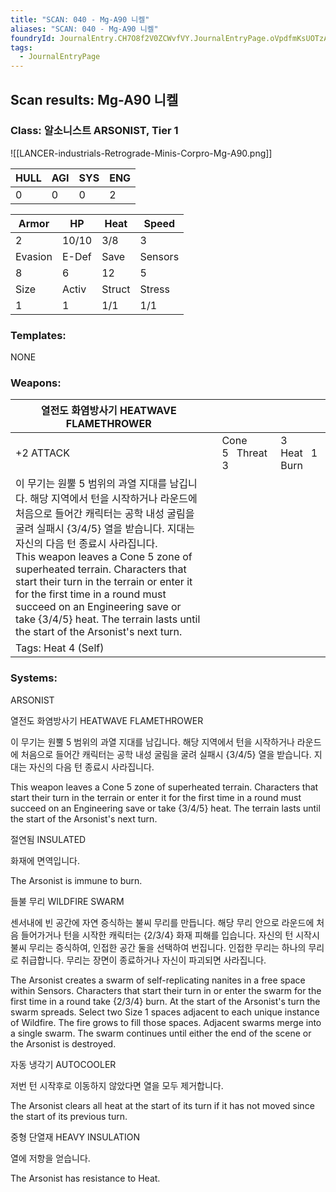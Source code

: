 ```yaml
---
title: "SCAN: 040 - Mg-A90 니켈"
aliases: "SCAN: 040 - Mg-A90 니켈"
foundryId: JournalEntry.CH7O8f2V0ZCWvfVY.JournalEntryPage.oVpdfmKsUOTzA11q
tags:
  - JournalEntryPage
---
```

## Scan results: Mg-A90 니켈

### Class: 알소니스트 ARSONIST, Tier 1

![[LANCER-industrials-Retrograde-Minis-Corpro-Mg-A90.png]]

| HULL | AGI | SYS | ENG |
| --- | --- | --- | --- |
| 0 | 0 | 0 | 2 |

| Armor | HP | Heat | Speed |
| --- | --- | --- | --- |
| 2 | 10/10 | 3/8 | 3 |
| Evasion | E-Def | Save | Sensors |
| 8 | 6 | 12 | 5 |
| Size | Activ | Struct | Stress |
| 1 | 1 | 1/1 | 1/1 |

### Templates:

NONE

### Weapons:

| 열전도 화염방사기 HEATWAVE FLAMETHROWER |  |  |  |
| --- | --- | --- | --- |
| +2 ATTACK |  | Cone 5   Threat 3 | 3 Heat   1 Burn |  |
| 이 무기는 원뿔 5 범위의 과열 지대를 남깁니다. 해당 지역에서 턴을 시작하거나 라운드에 처음으로 들어간 캐릭터는 공학 내성 굴림을 굴려 실패시 {3/4/5} 열을 받습니다. 지대는 자신의 다음 턴 종료시 사라집니다.<br/>This weapon leaves a Cone 5 zone of superheated terrain. Characters that start their turn in the terrain or enter it for the first time in a round must succeed on an Engineering save or take {3/4/5} heat. The terrain lasts until the start of the Arsonist's next turn. |  |  |  |  |  |
| Tags: Heat 4 (Self) |  |  |  |  |  |

### Systems:

ARSONIST

열전도 화염방사기 HEATWAVE FLAMETHROWER

이 무기는 원뿔 5 범위의 과열 지대를 남깁니다. 해당 지역에서 턴을 시작하거나 라운드에 처음으로 들어간 캐릭터는 공학 내성 굴림을 굴려 실패시 {3/4/5} 열을 받습니다. 지대는 자신의 다음 턴 종료시 사라집니다.

This weapon leaves a Cone 5 zone of superheated terrain. Characters that start their turn in the terrain or enter it for the first time in a round must succeed on an Engineering save or take {3/4/5} heat. The terrain lasts until the start of the Arsonist's next turn.

절연됨 INSULATED

화재에 면역입니다.

The Arsonist is immune to burn.

들불 무리 WILDFIRE SWARM

센서내에 빈 공간에 자연 증식하는 불씨 무리를 만듭니다. 해당 무리 안으로 라운드에 처음 들어가거나 턴을 시작한 캐릭터는 {2/3/4} 화재 피해를 입습니다. 자신의 턴 시작시 불씨 무리는 증식하여, 인접한 공간 둘을 선택하여 번집니다. 인접한 무리는 하나의 무리로 취급합니다. 무리는 장면이 종료하거나 자신이 파괴되면 사라집니다.

The Arsonist creates a swarm of self-replicating nanites in a free space within Sensors. Characters that start their turn in or enter the swarm for the first time in a round take {2/3/4} burn. At the start of the Arsonist's turn the swarm spreads. Select two Size 1 spaces adjacent to each unique instance of Wildfire. The fire grows to fill those spaces. Adjacent swarms merge into a single swarm. The swarm continues until either the end of the scene or the Arsonist is destroyed.

자동 냉각기 AUTOCOOLER

저번 턴 시작후로 이동하지 않았다면 열을 모두 제거합니다.

The Arsonist clears all heat at the start of its turn if it has not moved since the start of its previous turn.

중형 단열재 HEAVY INSULATION

열에 저항을 얻습니다.

The Arsonist has resistance to Heat.